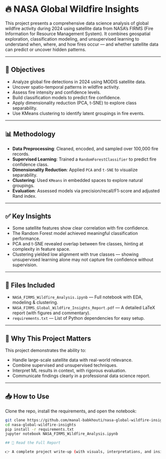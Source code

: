 # 🔥 NASA Global Wildfire Insights

This project presents a comprehensive data science analysis of global wildfire activity during 2024 using satellite data from NASA’s FIRMS (Fire Information for Resource Management System). It combines geospatial exploration, classification modeling, and unsupervised learning to understand when, where, and how fires occur — and whether satellite data can predict or uncover hidden patterns.

---

## 📌 Objectives

- Analyze global fire detections in 2024 using MODIS satellite data.
- Uncover spatio-temporal patterns in wildfire activity.
- Assess fire intensity and confidence levels.
- Build classification models to predict fire confidence.
- Apply dimensionality reduction (PCA, t-SNE) to explore class separability.
- Use KMeans clustering to identify latent groupings in fire events.

---

## 📊 Methodology

- **Data Preprocessing**: Cleaned, encoded, and sampled over 100,000 fire records.
- **Supervised Learning**: Trained a `RandomForestClassifier` to predict fire confidence class.
- **Dimensionality Reduction**: Applied `PCA` and `t-SNE` to visualize separability.
- **Clustering**: Used `KMeans` in embedded spaces to explore natural groupings.
- **Evaluation**: Assessed models via precision/recall/F1-score and adjusted Rand index.

---

## ✅ Key Insights

- Some satellite features show clear correlation with fire confidence.
- The Random Forest model achieved meaningful classification performance.
- PCA and t-SNE revealed overlap between fire classes, hinting at complexity in feature space.
- Clustering yielded low alignment with true classes — showing unsupervised learning alone may not capture fire confidence without supervision.

---

## 📎 Files Included

- `NASA_FIRMS_Wildfire_Analysis.ipynb` — Full notebook with EDA, modeling & clustering.
- `NASA_FIRMS_Global_Wildfire_Insights_Report.pdf` — A detailed LaTeX report (with figures and commentary).
- `requirements.txt` — List of Python dependencies for easy setup.

---

## 🧠 Why This Project Matters

This project demonstrates the ability to:
- Handle large-scale satellite data with real-world relevance.
- Combine supervised and unsupervised techniques.
- Interpret ML results in context, with rigorous evaluation.
- Communicate findings clearly in a professional data science report.

---

## 📥 How to Use

Clone the repo, install the requirements, and open the notebook:

```bash
git clone https://github.com/manal-babkhouti/nasa-global-wildfire-insights.git
cd nasa-global-wildfire-insights
pip install -r requirements.txt
jupyter notebook NASA_FIRMS_Wildfire_Analysis.ipynb

## 📘 Read the Full Report

👉 A complete project write-up (with visuals, interpretations, and insights) is provided in the [`NASA_FIRMS_Global_Wildfire_Insights_Report.pdf`](NASA_FIRMS_Global_Wildfire_Insights_Report.pdf).